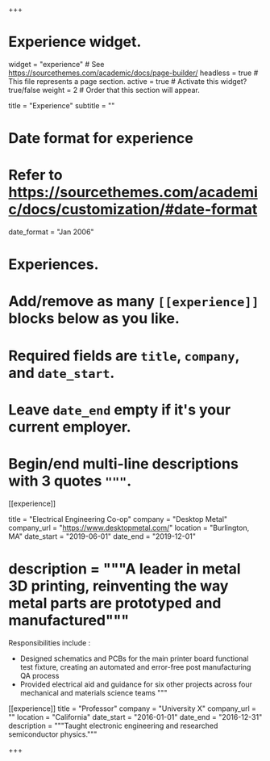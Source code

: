 +++
# Experience widget.
widget = "experience"  # See https://sourcethemes.com/academic/docs/page-builder/
headless = true  # This file represents a page section.
active = true  # Activate this widget? true/false
weight = 2  # Order that this section will appear.

title = "Experience"
subtitle = ""

# Date format for experience
#   Refer to https://sourcethemes.com/academic/docs/customization/#date-format
date_format = "Jan 2006"

# Experiences.
#   Add/remove as many `[[experience]]` blocks below as you like.
#   Required fields are `title`, `company`, and `date_start`.
#   Leave `date_end` empty if it's your current employer.
#   Begin/end multi-line descriptions with 3 quotes `"""`.
[[experience]]

  title = "Electrical Engineering Co-op"
  company = "Desktop Metal"
  company_url = "https://www.desktopmetal.com/"
  location = "Burlington, MA"
  date_start = "2019-06-01"
  date_end = "2019-12-01"
 # description = """A leader in metal 3D printing, reinventing the way metal parts are prototyped and manufactured"""
  Responsibilities include :
  
  * Designed schematics and PCBs for the main printer board functional test fixture, creating an automated and error-free post manufacturing QA process 
  * Provided electrical aid and guidance for six other projects across four mechanical and materials science teams
  """

[[experience]]
  title = "Professor"
  company = "University X"
  company_url = ""
  location = "California"
  date_start = "2016-01-01"
  date_end = "2016-12-31"
  description = """Taught electronic engineering and researched semiconductor physics."""

+++

